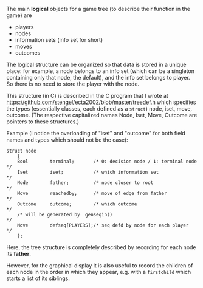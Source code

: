 The main **logical** objects for a game tree
(to describe their function in the game) are
- players
- nodes
- information sets (info set for short)
- moves
- outcomes

The logical structure can be organized so that data is
stored in a unique place:
for example, a node belongs to an info set (which can be a
singleton containing only that node, the default), and the
info set belongs to player. So there is no need to store the
player with the node.

This structure (in C) is described in the C program that I
wrote at
https://github.com/stengel/ecta2002/blob/master/treedef.h
which specifies the types (essentially classes, each defined
as a `struct`) node, iset, move, outcome. (The respective capitalized names
Node, Iset, Move, Outcome are pointers to these structures.)

Example (I notice the overloading of "iset" and "outcome" for both field names and types which should not be the case):
    
    struct node
        {
        Bool        terminal;       /* 0: decision node / 1: terminal node  */
        Iset        iset;           /* which information set                */
        Node        father;         /* node closer to root                  */
        Move        reachedby;      /* move of edge from father             */
        Outcome     outcome;        /* which outcome                        */
        /* will be generated by  genseqin()                                 */
        Move        defseq[PLAYERS];/* seq defd by node for each player     */
        }; 

Here, the tree structure is completely described by recording for each node its **father**.

However, for the graphical display it is also useful to record the children of each
node in the order in which they appear, e.g. with a `firstchild` which starts a list of its siblings.

